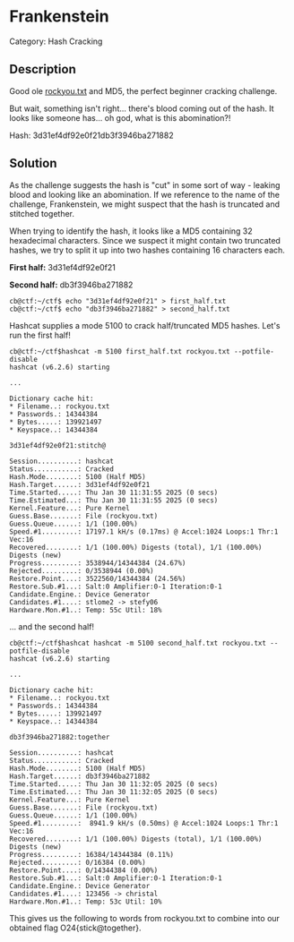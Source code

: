 # Frankenstein

Category: Hash Cracking

## Description

Good ole [rockyou.txt](https://github.com/brannondorsey/naive-hashcat/releases/download/data/rockyou.txt) and MD5, the perfect beginner cracking challenge.

But wait, something isn't right... there's blood coming out of the hash. It looks like someone has... oh god, what is this abomination?!

Hash: 3d31ef4df92e0f21db3f3946ba271882

## Solution

As the challenge suggests the hash is "cut" in some sort of way - leaking blood and looking like an abomination. If we reference to the name of the challenge, Frankenstein, we might suspect that the hash is truncated and stitched together. 

When trying to identify the hash, it looks like a MD5 containing 32 hexadecimal characters. Since we suspect it might contain two truncated hashes, we try to split it up into two hashes containing 16 characters each.

**First half:** 3d31ef4df92e0f21

**Second half:** db3f3946ba271882

```
cb@ctf:~/ctf$ echo "3d31ef4df92e0f21" > first_half.txt
cb@ctf:~/ctf$ echo "db3f3946ba271882" > second_half.txt
```

Hashcat supplies a mode 5100 to crack half/truncated MD5 hashes. Let's run the first half!

```
cb@ctf:~/ctf$hashcat -m 5100 first_half.txt rockyou.txt --potfile-disable
hashcat (v6.2.6) starting

...

Dictionary cache hit:
* Filename..: rockyou.txt
* Passwords.: 14344384
* Bytes.....: 139921497
* Keyspace..: 14344384

3d31ef4df92e0f21:stitch@                                  
                                                          
Session..........: hashcat
Status...........: Cracked
Hash.Mode........: 5100 (Half MD5)
Hash.Target......: 3d31ef4df92e0f21
Time.Started.....: Thu Jan 30 11:31:55 2025 (0 secs)
Time.Estimated...: Thu Jan 30 11:31:55 2025 (0 secs)
Kernel.Feature...: Pure Kernel
Guess.Base.......: File (rockyou.txt)
Guess.Queue......: 1/1 (100.00%)
Speed.#1.........: 17197.1 kH/s (0.17ms) @ Accel:1024 Loops:1 Thr:1 Vec:16
Recovered........: 1/1 (100.00%) Digests (total), 1/1 (100.00%) Digests (new)
Progress.........: 3538944/14344384 (24.67%)
Rejected.........: 0/3538944 (0.00%)
Restore.Point....: 3522560/14344384 (24.56%)
Restore.Sub.#1...: Salt:0 Amplifier:0-1 Iteration:0-1
Candidate.Engine.: Device Generator
Candidates.#1....: stlome2 -> stefy06
Hardware.Mon.#1..: Temp: 55c Util: 18%

```
... and the second half!

```
cb@ctf:~/ctf$hashcat hashcat -m 5100 second_half.txt rockyou.txt --potfile-disable
hashcat (v6.2.6) starting

...

Dictionary cache hit:
* Filename..: rockyou.txt
* Passwords.: 14344384
* Bytes.....: 139921497
* Keyspace..: 14344384

db3f3946ba271882:together                                 
                                                          
Session..........: hashcat
Status...........: Cracked
Hash.Mode........: 5100 (Half MD5)
Hash.Target......: db3f3946ba271882
Time.Started.....: Thu Jan 30 11:32:05 2025 (0 secs)
Time.Estimated...: Thu Jan 30 11:32:05 2025 (0 secs)
Kernel.Feature...: Pure Kernel
Guess.Base.......: File (rockyou.txt)
Guess.Queue......: 1/1 (100.00%)
Speed.#1.........:  8941.9 kH/s (0.50ms) @ Accel:1024 Loops:1 Thr:1 Vec:16
Recovered........: 1/1 (100.00%) Digests (total), 1/1 (100.00%) Digests (new)
Progress.........: 16384/14344384 (0.11%)
Rejected.........: 0/16384 (0.00%)
Restore.Point....: 0/14344384 (0.00%)
Restore.Sub.#1...: Salt:0 Amplifier:0-1 Iteration:0-1
Candidate.Engine.: Device Generator
Candidates.#1....: 123456 -> christal
Hardware.Mon.#1..: Temp: 53c Util: 10%

```
This gives us the following to words from rockyou.txt to combine into our obtained flag O24{stick@together}.
